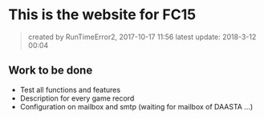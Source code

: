 # This is the website for FC15
> created by RunTimeError2, 2017-10-17 11:56
latest update: 2018-3-12 00:04

## Work to be done
- Test all functions and features
- Description for every game record
- Configuration on mailbox and smtp (waiting for mailbox of DAASTA ...)

